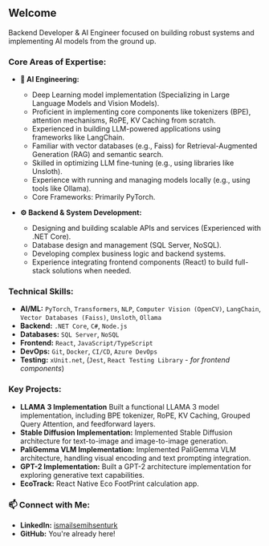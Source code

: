 <h2><b>Welcome</b></h2>

Backend Developer & AI Engineer focused on building robust systems and implementing AI models from the ground up.

### Core Areas of Expertise:

*   **🤖 AI Engineering:**
    *   Deep Learning model implementation (Specializing in Large Language Models and Vision Models).
    *   Proficient in implementing core components like tokenizers (BPE), attention mechanisms, RoPE, KV Caching from scratch.
    *   Experienced in building LLM-powered applications using frameworks like LangChain.
    *   Familiar with vector databases (e.g., Faiss) for Retrieval-Augmented Generation (RAG) and semantic search.
    *   Skilled in optimizing LLM fine-tuning (e.g., using libraries like Unsloth).
    *   Experience with running and managing models locally (e.g., using tools like Ollama).
    *   Core Frameworks: Primarily PyTorch.

*   **⚙️ Backend & System Development:**
    *   Designing and building scalable APIs and services (Experienced with .NET Core).
    *   Database design and management (SQL Server, NoSQL).
    *   Developing complex business logic and backend systems.
    *   Experience integrating frontend components (React) to build full-stack solutions when needed.

### Technical Skills:

*   **AI/ML:** `PyTorch`, `Transformers`, `NLP`, `Computer Vision (OpenCV)`, `LangChain`, `Vector Databases (Faiss)`, `Unsloth`, `Ollama`
*   **Backend:** `.NET Core`, `C#`, `Node.js`
*   **Databases:** `SQL Server`, `NoSQL`
*   **Frontend:** `React`, `JavaScript/TypeScript`
*   **DevOps:** `Git`, `Docker`, `CI/CD`, `Azure DevOps`
*   **Testing:** `xUnit.net`, (`Jest`, `React Testing Library` - *for frontend components*)

### Key Projects:

*   **LLAMA 3 Implementation** Built a functional LLAMA 3 model implementation, including BPE tokenizer, RoPE, KV Caching, Grouped Query Attention, and feedforward layers.
*   **Stable Diffusion Implementation:** Implemented Stable Diffusion architecture for text-to-image and image-to-image generation.
*   **PaliGemma VLM Implementation:** Implemented PaliGemma VLM architecture, handling visual encoding and text prompting integration.
*   **GPT-2 Implementation:** Built a GPT-2 architecture implementation for exploring generative text capabilities.
*   **EcoTrack:** React Native Eco FootPrint calculation app.

### 📫 Connect with Me:
*   **LinkedIn:** [ismailsemihsenturk](https://www.linkedin.com/in/ismailsemihsenturk/)
*   **GitHub:** You're already here!
